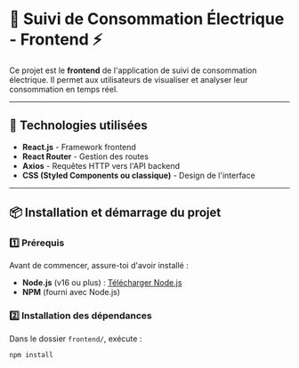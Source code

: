 # 🏡 Suivi de Consommation Électrique - Frontend ⚡

Ce projet est le **frontend** de l'application de suivi de consommation électrique. Il permet aux utilisateurs de visualiser et analyser leur consommation en temps réel.

---

## 🚀 Technologies utilisées
- **React.js** - Framework frontend
- **React Router** - Gestion des routes
- **Axios** - Requêtes HTTP vers l'API backend
- **CSS (Styled Components ou classique)** - Design de l'interface

---

## 📦 Installation et démarrage du projet

### 1️⃣ Prérequis
Avant de commencer, assure-toi d'avoir installé :
- **Node.js** (v16 ou plus) : [Télécharger Node.js](https://nodejs.org/)
- **NPM** (fourni avec Node.js)

### 2️⃣ Installation des dépendances
Dans le dossier `frontend/`, exécute :
```bash
npm install
